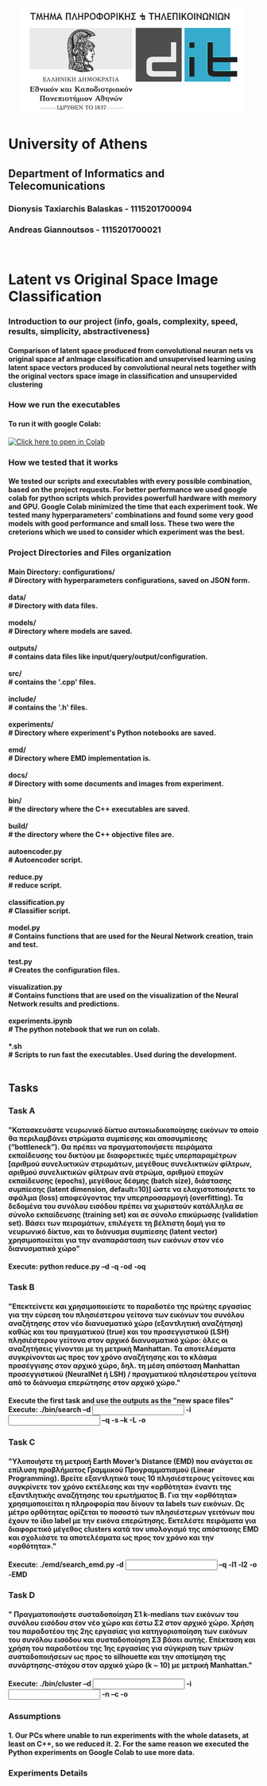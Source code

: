 <p style="text-align: center;">
    <img src="./docs/di_uoa.png" alt="UOA">
    <h1>University of Athens</h1>
    <h2>Department of Informatics and Telecomunications</h2>
</p>

<h3>Dionysis Taxiarchis Balaskas - 1115201700094</h3>
<h3>Andreas Giannoutsos - 1115201700021</h3>
<br>

# Latent vs Original Space Image Classification

<h3>Introduction to our project (info, goals, complexity, speed, results, simplicity, abstractiveness)</h3>
<h4>
Comparison of latent space produced from convolutional neuran nets vs original space af anImage classification and unsupervised learning using latent space vectors produced by convolutional neural nets together with the original vectors space image in classification and unsupervided clustering
</h4>

<h3>How we run the executables</h3>
<h4>
  To run it with google Colab:
</h4>

   [![Click here to open in Colab](https://colab.research.google.com/assets/colab-badge.svg)](https://colab.research.google.com/github/AGiannoutsos/Image_Classification_with_Convolutional_Autoencoder/blob/main/experiments.ipynb)

<h3>How we tested that it works</h3>
 <h4>
    We tested our scripts and executables with every possible combination, based on the project requests. For better performance we used google colab for python scripts which provides powerfull hardware with memory and GPU. Google Colab minimized the time that each experiment took. We tested many hyperparameters' combinations and found some very good models with good performance and small loss. These two were the creterions which we used to consider which experiment was the best.
 </h4> 

<h3>Project Directories and Files organization</h3>
<h4>
  
  Main Directory:
    configurations/<br>       # Directory with hyperparameters configurations, saved on JSON form.<br><br>
    data/<br>                 # Directory with data files.<br><br>
    models/<br>               # Directory where models are saved.<br><br>
    outputs/<br>              # contains data files like input/query/output/configuration.<br><br>
    src/<br>                  # contains the '.cpp' files.<br><br>
    include/<br>              # contains the '.h' files.<br><br>
    experiments/<br>          # Directory where experiment's Python notebooks are saved.<br><br>
    emd/<br>                  # Directory where EMD implementation is.<br><br>
    docs/<br>                 # Directory with some documents and images from experiment.<br><br>
    bin/<br>                  # the directory where the C++ executables are saved.<br><br>
    build/<br>                # the directory where the C++ objective files are.<br><br>
    autoencoder.py<br>        # Autoencoder script.<br><br>
    reduce.py<br>             # reduce script.<br><br>
    classification.py<br>     # Classifier script.<br><br>
    model.py<br>              # Contains functions that are used for the Neural Network creation, train and test.<br><br>
    test.py<br>               # Creates the configuration files.<br><br>
    visualization.py<br>      # Contains functions that are used on the visualization of the Neural Network results and predictions.<br><br>
    experiments.ipynb<br>     # The python notebook that we run on colab.<br><br>
    *.sh<br>                  # Scripts to run fast the executables. Used during the development.<br><br>
    
</h4>

<h2>Tasks</h2>

<h3>Task A</h3>
<h4>"Κατασκευάστε νευρωνικό δίκτυο αυτοκωδικοποίησης εικόνων το οποίο θα περιλαμβάνει στρώματα
συμπίεσης και αποσυμπίεσης (“bottleneck”). Θα πρέπει να πραγματοποιήσετε πειράματα εκπαίδευσης του
δικτύου με διαφορετικές τιμές υπερπαραμέτρων [αριθμού συνελικτικών στρωμάτων, μεγέθους
συνελικτικών φίλτρων, αριθμού συνελικτικών φίλτρων ανά στρώμα, αριθμού εποχών εκπαίδευσης
(epochs), μεγέθους δέσμης (batch size), διάστασης συμπίεσης (latent dimension, default=10)] ώστε να
ελαχιστοποιήσετε το σφάλμα (loss) αποφεύγοντας την υπερπροσαρμογή (overfitting). Τα δεδομένα του
συνόλου εισόδου πρέπει να χωριστούν κατάλληλα σε σύνολο εκπαίδευσης (training set) και σε σύνολο
επικύρωσης (validation set). Βάσει των πειραμάτων, επιλέγετε τη βέλτιστη δομή για το νευρωνικό δίκτυο,
και το διάνυσμα συμπίεσης (latent vector) χρησιμοποιείται για την αναπαράσταση των εικόνων στον νέο
διανυσματικό χώρο"</h4>
<h4>
Execute: python reduce.py –d <dataset> -q <queryset> -od <output_dataset_file> -oq
<output_query_file></h4>
<h3>Task B</h3>
<h4>"Επεκτείνετε και χρησιμοποιείστε το παραδοτέο της πρώτης εργασίας για την εύρεση του πλησιέστερου
γείτονα των εικόνων του συνόλου αναζήτησης στον νέο διανυσματικό χώρο (εξαντλητική αναζήτηση)
καθώς και του πραγματικού (true) και του προσεγγιστικού (LSH) πλησιέστερου γείτονα στον αρχικό
διανυσματικό χώρο: όλες οι αναζητήσεις γίνονται με τη μετρική Manhattan. Τα αποτελέσματα
συγκρίνονται ως προς τον χρόνο αναζήτησης και το κλάσμα προσέγγισης στον αρχικό χώρο, δηλ. τη μέση
απόσταση Manhattan προσεγγιστικού (NeuralNet ή LSH) / πραγματικού πλησιέστερου γείτονα από το
διάνυσμα επερώτησης στον αρχικό χώρο."</h4>
<h4>
Execute the first task and use the outputs as the "new space files"
Execute: ./bin/search –d <input file original space> -i <input file new space> –q <query file
original space> -s <query file new space> –k <int> -L <int> -ο <output file></h4>
<h3>Task C</h3>
<h4>"Υλοποιήστε τη μετρική Earth Mover’s Distance (EMD) που ανάγεται σε επίλυση προβλήματος Γραμμικού
Προγραμματισμού (Linear Programming). Βρείτε εξαντλητικά τους 10 πλησιέστερους γείτονες και
συγκρίνετε τον χρόνο εκτέλεσης και την «ορθότητα» έναντι της εξαντλητικής αναζήτησης του ερωτήματος
Β. Για την «ορθότητα» χρησιμοποιείται η πληροφορία που δίνουν τα labels των εικόνων. Ως μέτρο
ορθότητας ορίζεται το ποσοστό των πλησιέστερων γειτόνων που έχουν το ίδιο label με την εικόνα
επερώτησης. Εκτελέστε πειράματα για διαφορετικό μέγεθος clusters κατά τον υπολογισμό της απόστασης
EMD και σχολιάστε τα αποτελέσματα ως προς τον χρόνο και την «ορθότητα»."</h4>
<h4>
Execute: ./emd/search_emd.py -d <input file original space> –q <query file original space> -l1
<labels of input dataset> -l2 <labels of query dataset> -ο <output file> -EMD</h4>
<h3>Task D</h3>
<h4>" Πραγματοποιήστε συσταδοποίηση Σ1 k-medians των εικόνων του συνόλου εισόδου στον νέο χώρο και
έστω Σ2 στον αρχικό χώρο. Χρήση του παραδοτέου της 2ης εργασίας για κατηγοριοποίηση των εικόνων
του συνόλου εισόδου και συσταδοποίηση Σ3 βάσει αυτής. Επέκταση και χρήση του παραδοτέου της 1ης
εργασίας για σύγκριση των τριών συσταδοποιήσεων ως προς το silhouette και την αποτίμηση της
συνάρτησης-στόχου στον αρχικό χώρο (k ~ 10) με μετρική Manhattan."</h4>
<h4>
Execute: ./bin/cluster –d <input file original space> -i <input file new space>
-n <classes from NN as clusters file> –c <configuration file> -o <output file></h4>

<h3>Assumptions</h3>
<h4>
1. Our PCs where unable to run experiments with the whole datasets, at least on C++, so we reduced it.
2. For the same reason we executed the Python experiments on Google Colab to use more data.
</h4>
<h3>Experiments Details</h3>


